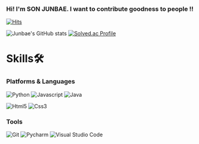 ### Hi! I'm SON JUNBAE. I want to contribute goodness to people !!

[![Hits](https://hits.seeyoufarm.com/api/count/incr/badge.svg?url=https%3A%2F%2Fgithub.com%2FSon94JB%2Fhit-counter&count_bg=%23162B96&title_bg=%23434141&icon=&icon_color=%23E7E7E7&title=hits&edge_flat=false)](https://hits.seeyoufarm.com)

![Junbae's GitHub stats](https://github-readme-stats.vercel.app/api?username=Son94JB&theme=nightowl&show_icons=true)
[![Solved.ac Profile](http://mazassumnida.wtf/api/v2/generate_badge?boj=thswnsqo99)](https://solved.ac/thswnsqo99/)

# Skills🛠
### Platforms & Languages
![Python](https://img.shields.io/badge/Python-3376AB.svg?&style=for-the-badge&logo=Python&logoColor=white)
![Javascript](https://img.shields.io/badge/Javascript-3376AB.svg?&style=for-the-badge&logo=Javascript&logoColor=white)
![Java](https://img.shields.io/badge/JAVA-007396?style=for-the-badge&logo=java&logoColor=white)

![Html5](https://img.shields.io/badge/html5-E34F26.svg?&style=for-the-badge&logo=html5&logoColor=white)
![Css3](https://img.shields.io/badge/Css3-1572B6.svg?&style=for-the-badge&logo=Css3&logoColor=white)

### Tools
![Git](https://img.shields.io/badge/Git-F05032.svg?&style=for-the-badge&logo=Git&logoColor=white)
![Pycharm](https://img.shields.io/badge/Pycharm-000000.svg?&style=for-the-badge&logo=Pycharm&logoColor=white)
![Visual Studio Code](https://img.shields.io/badge/Visual%20Studio%20Code-007ACC.svg?&style=for-the-badge&logo=Visual%20Studio%20Code&logoColor=white)
